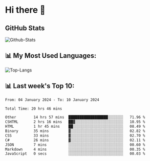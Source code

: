 # Hi there 👋

## GitHub Stats
![Github-Stats](https://github-readme-stats-sigma-five.vercel.app/api?username=ltorson&show_icons=true&theme=radical&count_private=true)

## 📊 My Most Used Languages:
![Top-Langs](https://github-readme-stats-sigma-five.vercel.app/api/top-langs/?username=LTorson&layout=compact&langs_count=10)

## 📊 Last week's Top 10:
<!--START_SECTION:waka-->

```txt
From: 04 January 2024 - To: 10 January 2024

Total Time: 20 hrs 46 mins

Other        14 hrs 57 mins  ██████████████████░░░░░░░   71.96 %
CSHTML       2 hrs 16 mins   ██▓░░░░░░░░░░░░░░░░░░░░░░   10.95 %
HTML         1 hr 45 mins    ██░░░░░░░░░░░░░░░░░░░░░░░   08.49 %
Binary       35 mins         ▓░░░░░░░░░░░░░░░░░░░░░░░░   02.82 %
CSS          33 mins         ▓░░░░░░░░░░░░░░░░░░░░░░░░   02.70 %
C#           26 mins         ▓░░░░░░░░░░░░░░░░░░░░░░░░   02.11 %
JSON         7 mins          ░░░░░░░░░░░░░░░░░░░░░░░░░   00.60 %
Markdown     4 mins          ░░░░░░░░░░░░░░░░░░░░░░░░░   00.35 %
JavaScript   0 secs          ░░░░░░░░░░░░░░░░░░░░░░░░░   00.03 %
```

<!--END_SECTION:waka-->
